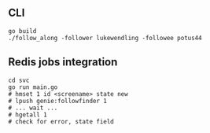 ## CLI

```
go build
./follow_along -follower lukewendling -followee potus44

```

## Redis jobs integration

```
cd svc
go run main.go
# hmset 1 id <screename> state new
# lpush genie:followfinder 1
# ... wait ...
# hgetall 1
# check for error, state field
```